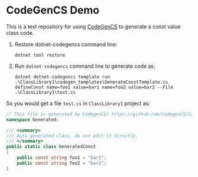 # CodeGenCS Demo

This is a test repository for using [CodeGenCS](https://github.com/CodegenCS/CodegenCS) to generate a const value class code.

1. Restore dotnet-codegencs command line:
    
    ```
    dotnet tool restore
    ```
2. Run `dotnet-codegencs` command line to generate code as:

    ```
    dotnet dotnet-codegencs template run .\ClassLibrary1\codegen_templates\GenerateConstTemplate.cs defineConst name=foo1 value=bar1 name=foo2 value=bar2 --File .\ClassLibrary1\test.cs
    ```

So you would get a file `test.cs` in `ClassLibrary1` project as:

```csharp
// This file is generated by CodegenCS( https://github.com/CodegenCS/CodegenCS )
namespace Generated;

/// <summary>
/// Auto generated class, do not edit it directly.
/// </summary>
public static class GeneratedConst
{
    public const string foo1 = "bar1";
    public const string foo2 = "bar2";
}
```